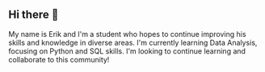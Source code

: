 ## Hi there 👋
My name is Erik and I'm a student who hopes to continue improving his skills and knowledge in diverse areas.
I'm currently learning Data Analysis, focusing on Python and SQL skills.
I'm looking to continue learning and collaborate to this community! 
<!--
**BlazeCraft07/BlazeCraft07** is a ✨ _special_ ✨ repository because its `README.md` (this file) appears on your GitHub profile.

Here are some ideas to get you started:

- 🔭 I’m currently working on ...
- 🌱 I’m currently learning ...
- 👯 I’m looking to collaborate on ...
- 🤔 I’m looking for help with ...
- 💬 Ask me about ...
- 📫 How to reach me: ...
- 😄 Pronouns: ...
- ⚡ Fun fact: ...
-->
